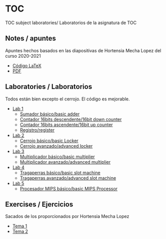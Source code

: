 # TOC

TOC subject laboratories/ Laboratorios de la asignatura de TOC

## Notes / apuntes

Apuntes hechos basados en las diapositivas de Hortensia Mecha Lopez del curso 2020-2021

-   [Código LaTeX](./TOC)
-   [PDF](https://github.com/ALK222/TOC/raw/main/TOC/TOC.pdf)

## Laboratories / Laboratorios

Todos están bien excepto el cerrojo. El código es mejorable.

-   [Lab 1](./Practica_1/)
    -   [Sumador básico/basic adder](./Practica_1/A)
    -   [Contador 16bits descendente/16bit down counter](./Practica_1/Avanzada)
    -   [Contador 16bits ascendente/16bit up counter](./Practica_1/Avanzada)
    -   [Registro/register](./Practica_1/B)
-   [Lab 2](./Practica_2)
    -   [Cerrojo básico/basic Locker](./Practica_2/Basica)
    -   [Cerrojo avanzado/advanced locker](./PRactica_2/Avanzada)
-   [Lab 3](./Practica_3)
    -   [Multiplicador básico/basic multiplier](./Practica_3/Basica)
    -   [Multiplicador avanzado/advanced multiplier](./PRactica_3/Avanzada)
-   [Lab 4](./Practica_4)
    -   [Tragaperras básico/basic slot machine](./Practica_4/Basica)
    -   [Tragaperras avanzado/advanced slot machine](./PRactica_4/Avanzada)
-   [Lab 5](./Practica_5)
    -   [Procesador MIPS básico/basic MIPS Processor](./Practica_5/Basica)

## Exercises / Ejercicios

Sacados de los proporcionados por Hortensia Mecha Lopez

-   [Tema 1](./Ejercicios/Tema_1)
-   [Tema 2](./Ejercicios/Tema_2)
